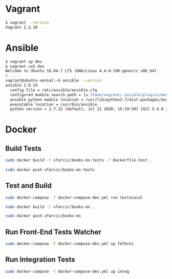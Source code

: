 # Vagrant

```sh
$ vagrant --version
Vagrant 2.2.10
```

# Ansible

```sh
$ vagrant up dev
$ vagrant ssh dev
Welcome to Ubuntu 16.04.7 LTS (GNU/Linux 4.4.0-190-generic x86_64)
# .....
vagrant@ubuntu-xenial:~$ ansible --version
ansible 2.9.14
  config file = /etc/ansible/ansible.cfg
  configured module search path = [u'/home/vagrant/.ansible/plugins/modules', u'/usr/share/ansible/plugins/modules']
  ansible python module location = /usr/lib/python2.7/dist-packages/ansible
  executable location = /usr/bin/ansible
  python version = 2.7.12 (default, Jul 21 2020, 15:19:50) [GCC 5.4.0 20160609]
```

# Docker

Build Tests
-----------

```bash
sudo docker build -t vfarcic/books-ms-tests -f Dockerfile.test .
    
sudo docker push vfarcic/books-ms-tests
```

Test and Build
--------------

```bash
sudo docker-compose -f docker-compose-dev.yml run testsLocal

sudo docker build -t vfarcic/books-ms .

sudo docker push vfarcic/books-ms
```

Run Front-End Tests Watcher
---------------------------

```bash
sudo docker-compose -f docker-compose-dev.yml up feTests
```

Run Integration Tests
---------------------

```bash
sudo docker-compose -f docker-compose-dev.yml up integ
```

